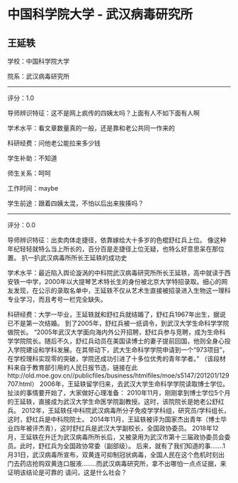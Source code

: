 # 中国科学院大学 - 武汉病毒研究所

## 王延轶

学校：中国科学院大学

院系：武汉病毒研究所

* * *

评分：1.0

导师辨识特征：这不是网上疯传的四姨太吗？上面有人不如下面有人啊

学术水平：看文章数量真的一般，还是靠和老公共同一作来的

科研经费：问他老公能拉来多少钱

学生补助：不知道

师生关系：呵呵

工作时间：maybe

学生前途：跟着四姨太混，不怕以后出来挨揍吗？

* * *

评分：0.0

导师辨识特征：出卖肉体走捷径，依靠嫁给大十多岁的色棍舒红兵上位。
像这种年纪轻轻就特么当上所长的，百分百是走捷径上位无疑，也特么好意思呆在那位置。
扒一扒武汉病毒所所长王延轶的成功史

学术水平：最近陷入舆论漩涡的中科院武汉病毒研究所所长王延轶，高中就读于西安铁一中学，2000年以大提琴艺术特长生的身份被北京大学特招录取。细心的网友发现，在公示的录取名单中，王延轶不仅从艺术生直接被招录进入生物这一理科专业学习，而且考号一栏完全缺失。

科研经费：大学一毕业，王延轶就和舒红兵就结婚了，舒红兵1967年出生，据说已不是第一次结婚。
到了2005年，舒红兵被一纸调令，到武汉大学生命科学学院做院长。
“2005年武汉大学面向海内外公开招聘，舒红兵参与竞聘，成为生命科学学院院长。随后不久，舒红兵动员在美国读博士的妻子提前回国，他则全身心投入学院建设和学科发展。在其带动下，武大生命科学学院申请到一个“973项目”，在学校理科实现零的突破，学院还成功引进了十多位优秀的青年学者。”
（该段材料来自于教育部引用的人民日报节选，链接在此http://old.moe.gov.cn//publicfiles/business/htmlfiles/moe/s5147/201201/129707.html）
2006年，王延轶留学归来，去武汉大学生命科学学院读取博士学位。
扯淡的事情要开始了，大家做好心理准备：
2010年11月，刚刚拿到博士学位5个月的王延轶，直接成为武汉大学生命医学院副教授。这时，该院院长是她老公舒红兵。
2012年，王延轶任中科院武汉病毒所分子免疫学学科组，研究员/学科组长，这时，舒红兵是中科院院士。
2014年11月，王延轶被评为国家杰出青年（博士毕业四年被评杰青），这时舒红兵是武汉大学副校长，全国政协委员。
2018年12月，王延轶在升迁为武汉病毒所所长后，又被录用为武汉市第十三届政协委员会委员。此时，舒红兵为全国政协常委（副部级）。
后来，就有了我们知道的事.......1月31日，武汉病毒所宣布，双黄连可抑制冠状病毒，全国人民在这个危机时刻出门去药店抢购双黄连口服液........而武汉病毒研究所，拿不出哪怕一点点证据，来证明该结论是可靠的
请问，这是什么社会？